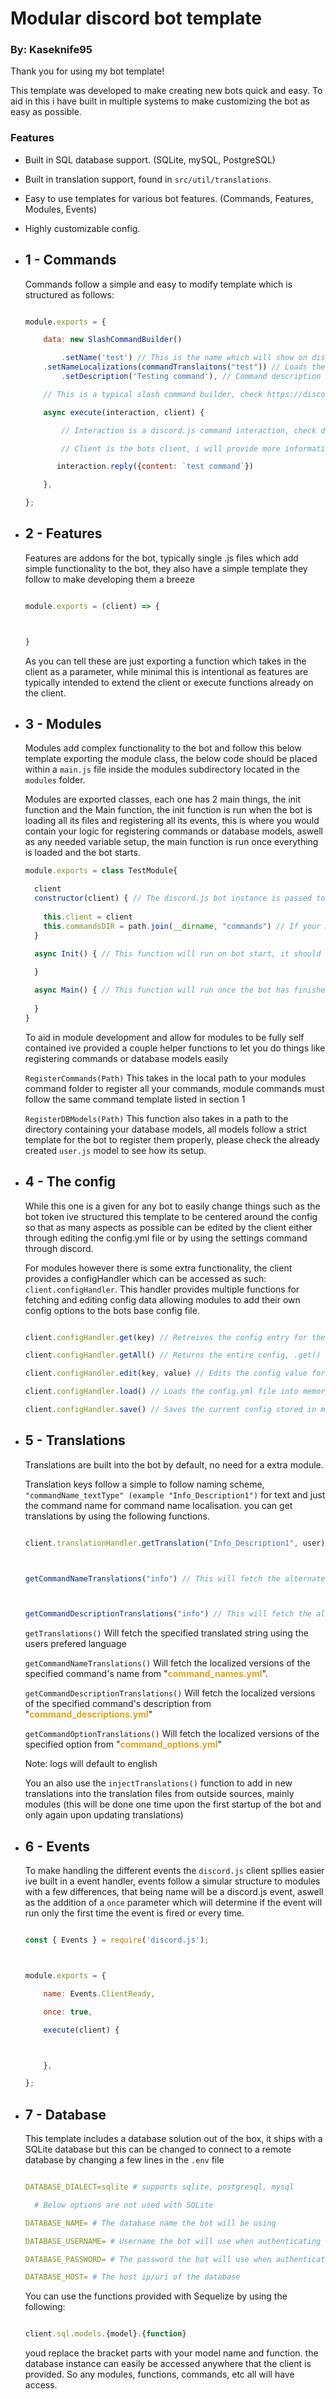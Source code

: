 # Modular discord bot template

### By: Kaseknife95

Thank you for using my bot template!



This template was developed to make creating new bots quick and easy. To aid in this i have built in multiple systems to make customizing the bot as easy as possible.



### Features

- Built in SQL database support. (SQLite, mySQL, PostgreSQL)

- Built in translation support, found in `src/util/translations`.

- Easy to use templates for various bot features. (Commands, Features, Modules, Events)

- Highly customizable config.







 - ## 1 - Commands

    Commands follow a simple and easy to modify template which is structured as follows:

    ```js

    module.exports = {

	    data: new SlashCommandBuilder()

		    .setName('test') // This is the name which will show on discord 
        .setNameLocalizations(commandTranslaitons("test")) // Loads the names of this command for different languages
		    .setDescription('Testing command'), // Command description

        // This is a typical slash command builder, check https://discord.js.org/docs/packages/builders/main/SlashCommandBuilder:Class for more information

	    async execute(interaction, client) {

            // Interaction is a discord.js command interaction, check docs for more info

            // Client is the bots client, i will provide more information farther down this file 

           interaction.reply({content: `test command`})

		},

    };

    ```

- ## 2 - Features

    Features are addons for the bot, typically single .js files which add simple functionality to the bot, they also have a simple template they follow to make developing them a breeze

    ```js

    module.exports = (client) => {



    }

    ```

    As you can tell these are just exporting a function which takes in the client as a parameter, while minimal this is intentional as features are typically intended to extend the client or execute functions already on the client.



- ## 3 - Modules

    Modules add complex functionality to the bot and follow this below template exporting the module class, the below code should be placed within a `main.js` file inside the modules subdirectory located in the `modules` folder.

    Modules are exported classes, each one has 2 main things, the init function and the Main function, the init function is run when the bot is loading all its files and registering all its events, this is where you would contain your logic for registering commands or database models, aswell as any needed variable setup, the main function is run once everything is loaded and the bot starts.

    ```js
  module.exports = class TestModule{
    
      client
      constructor(client) { // The discord.js bot instance is passed to every module
        
        this.client = client
        this.commandsDIR = path.join(__dirname, "commands") // If your module has commands, you can put the path here and the bot will automatically load them, this parameter is optional if your module has no commands.
      }

      async Init() { // This function will run on bot start, it should be used for all your initilization logic
      
      }

      async Main() { // This function will run once the bot has finished loading everything, this should be used for your main module logic
        
      }
  }
    ```
    To aid in module development and allow for modules to be fully self contained ive provided a couple helper functions to let you do things like registering commands or database models easily

    `RegisterCommands(Path)` This takes in the local path to your modules command folder to register all your commands, module commands must follow the same command template listed in section 1
    
    `RegisterDBModels(Path)` This function also takes in a path to the directory containing your database models, all models follow a strict template for the bot to register them properly, please check the already created `user.js` model to see how its setup.


- ## 4 - The config

    While this one is a given for any bot to easily change things such as the bot token ive structured this template to be centered around the config so that as many aspects as possible can be edited by the client either through editing the config.yml file or by using the settings command through discord.



    For modules however there is some extra functionality, the client provides a configHandler which can be accessed as such: `client.configHandler`. This handler provides multiple functions for fetching and editing config data allowing modules to add their own config options to the bots base config file.



    ```js

    client.configHandler.get(key) // Retreives the config entry for the provided key.

    client.configHandler.getAll() // Returns the entire config, .get() should be used instead.

    client.configHandler.edit(key, value) // Edits the config value for the provided key and saves it to file.

    client.configHandler.load() // Loads the config.yml file into memory, only used on bot load as edit will update the config saved in memory.

    client.configHandler.save() // Saves the current config stored in memory to file.

    ```



- ## 5 - Translations

    Translations are built into the bot by default, no need for a extra module.

    Translation keys follow a simple to follow naming scheme, `"commandName_textType" (example "Info_Description1")` for text and just the command name for command name localisation. you can get translations by using the following functions.

    ```js

    client.translationHandler.getTranslation("Info_Description1", user) // This will get the translation from a specified key



    getCommandNameTranslations("info") // This will fetch the alternate command name translations for this command

    

    getCommandDescriptionTranslations("info") // This will fetch the alternate command description translations for this command

    ```

    `getTranslations()` Will fetch the specified translated string using the users prefered language



    `getCommandNameTranslations()` Will fetch the localized versions of the specified command's name from "<span style="color:GoldenRod; font-weight:bold;">command_names.yml</span>".



    `getCommandDescriptionTranslations()` Will fetch the localized versions of the specified command's description from "<span style="color:GoldenRod; font-weight:bold;">command_descriptions.yml</span>"

  

  `getCommandOptionTranslations()` Will fetch the localized versions of the specified  option from "<span style="color:GoldenRod; font-weight:bold;">command_options.yml</span>"





    Note: logs will default to english



    You an also use the `injectTranslations()` function to add in new translations into the translation files from outside sources, mainly modules (this will be done one time upon the first startup of the bot and only again upon updating translations)

- ## 6 - Events

    To make handling the different events the `discord.js` client spllies easier ive built in a event handler, events follow a simular structure to modules with a few differences, that being name will be a discord.js event, aswell as the addition of a `once` parameter which will determine if the event will run only the first time the event is fired or every time.

    ```js

    const { Events } = require('discord.js');



    module.exports = {

	    name: Events.ClientReady,

	    once: true,

	    execute(client) {



	    },

    };

    ```

- ## 7 - Database

    This template includes a database solution out of the box, it ships with a SQLite database but this can be changed to connect to a remote database by changing a few lines in the `.env` file

    ```yml

    DATABASE_DIALECT=sqlite # supports sqlite, postgresql, mysql

      # Below options are not used with SQLite

    DATABASE_NAME= # The database name the bot will be using

    DATABASE_USERNAME= # Username the bot will use when authenticating

    DATABASE_PASSWORD= # The password the bot will use when authenticating

    DATABASE_HOST= # The host ip/uri of the database

    ```

    You can use the functions provided with Sequelize by using the following:

    ```js

    client.sql.models.{model}.{function}

    ```

    youd replace the bracket parts with your model name and function. the database instance can easily be accessed anywhere that the client is provided. So any modules, functions, commands, etc all will have access.

